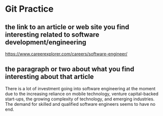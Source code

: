# Git Practice
## the link to an article or web site you find interesting related to software development/engineering
<https://www.careerexplorer.com/careers/software-engineer/>

## the paragraph or two about what you find interesting about that article
There is a lot of investment going into software engineering at the moment due to the increasing reliance on mobile technology, venture capital-backed start-ups, the growing complexity of technology, and emerging industries. The demand for skilled and qualified software engineers seems to have no end.